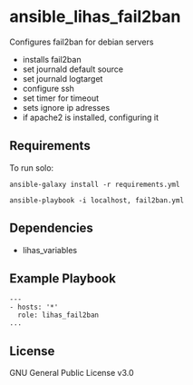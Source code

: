 ansible_lihas_fail2ban
=========

Configures fail2ban for debian servers

- installs fail2ban
- set journald default source
- set journald logtarget
- configure ssh
- set timer for timeout
- sets ignore ip adresses
- if apache2 is installed, configuring it

Requirements
------------

To run solo:

    ansible-galaxy install -r requirements.yml
>
    ansible-playbook -i localhost, fail2ban.yml

Dependencies
------------
- lihas_variables

Example Playbook
----------------

	---
	- hosts: '*'
	  role: lihas_fail2ban
	...

License
-------
GNU General Public License v3.0
